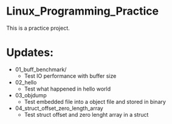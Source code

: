 # Linux_Programming_Practice

This is a practice project.

# Updates:
* 01_buff_benchmark/
    * Test IO performance with buffer size
* 02_hello
    * Test what happened in hello world
* 03_objdump
    * Test embedded file into a object file and stored in binary
* 04_struct_offset_zero_length_array
    * Test struct offset and zero lenght array in a struct
